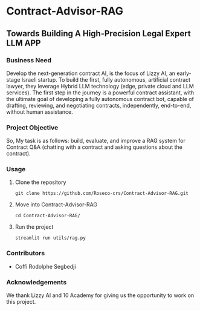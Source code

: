 # Contract-Advisor-RAG 
## Towards Building A High-Precision Legal Expert LLM APP

### Business Need

Develop the next-generation contract AI, is the focus of Lizzy AI, an early-stage Israeli startup. To build the first, fully autonomous, artificial contract lawyer, they leverage Hybrid LLM technology (edge, private cloud and LLM services). The first step in the journey is a powerful contract assistant, with the ultimate goal of developing a fully autonomous contract bot, capable of drafting, reviewing, and negotiating contracts, independently, end-to-end, without human assistance.

### Project Objective

So, My task is as follows: build, evaluate, and improve a RAG system for Contract Q&A (chatting with a contract and asking questions about the contract).

### Usage
1. Clone the repository
   
   `git clone https://github.com/Roseco-crs/Contract-Advisor-RAG.git`
   
3. Move into Contract-Advisor-RAG

   `cd Contract-Advisor-RAG/`

5. Run the project

   `streamlit run utils/rag.py`

### Contributors
- Coffi Rodolphe Segbedji

### Acknowledgements
We thank Lizzy AI and 10 Academy for giving us the opportunity to work on this project.

